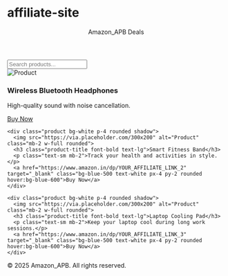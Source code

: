# affiliate-site
<!DOCTYPE html>
<html lang="en">
<head>
  <meta charset="UTF-8" />
  <meta name="viewport" content="width=device-width, initial-scale=1.0"/>
  <title>Amazon_APB Deals</title>
  <script src="https://cdn.tailwindcss.com"></script>
</head>
<body class="bg-gray-100 text-gray-800">

  <!-- Header -->
  <header class="bg-blue-600 text-white p-4 text-center text-2xl font-bold">
    Amazon_APB Deals
  </header>

  <!-- Search Bar -->
  <div class="p-4 text-center">
    <input type="text" id="searchInput" placeholder="Search products..." class="p-2 border border-gray-300 rounded w-full max-w-md">
  </div>

  <!-- Products -->
  <section id="productGrid" class="grid grid-cols-1 sm:grid-cols-2 md:grid-cols-3 gap-4 p-4">
    <!-- Product Template -->
    <div class="product bg-white p-4 rounded shadow">
      <img src="https://via.placeholder.com/300x200" alt="Product" class="mb-2 w-full rounded">
      <h3 class="product-title font-bold text-lg">Wireless Bluetooth Headphones</h3>
      <p class="text-sm mb-2">High-quality sound with noise cancellation.</p>
      <a href="https://www.amazon.in/dp/YOUR_AFFILIATE_LINK_1" target="_blank" class="bg-blue-500 text-white px-4 py-2 rounded hover:bg-blue-600">Buy Now</a>
    </div>

    <div class="product bg-white p-4 rounded shadow">
      <img src="https://via.placeholder.com/300x200" alt="Product" class="mb-2 w-full rounded">
      <h3 class="product-title font-bold text-lg">Smart Fitness Band</h3>
      <p class="text-sm mb-2">Track your health and activities in style.</p>
      <a href="https://www.amazon.in/dp/YOUR_AFFILIATE_LINK_2" target="_blank" class="bg-blue-500 text-white px-4 py-2 rounded hover:bg-blue-600">Buy Now</a>
    </div>

    <div class="product bg-white p-4 rounded shadow">
      <img src="https://via.placeholder.com/300x200" alt="Product" class="mb-2 w-full rounded">
      <h3 class="product-title font-bold text-lg">Laptop Cooling Pad</h3>
      <p class="text-sm mb-2">Keep your laptop cool during long work sessions.</p>
      <a href="https://www.amazon.in/dp/YOUR_AFFILIATE_LINK_3" target="_blank" class="bg-blue-500 text-white px-4 py-2 rounded hover:bg-blue-600">Buy Now</a>
    </div>
  </section>

  <!-- Footer -->
  <footer class="bg-blue-600 text-white text-center p-4 mt-8">
    &copy; 2025 Amazon_APB. All rights reserved.
  </footer>

  <!-- Search Script -->
  <script>
    const searchInput = document.getElementById('searchInput');
    const products = document.querySelectorAll('.product');

    searchInput.addEventListener('input', () => {
      const searchValue = searchInput.value.toLowerCase();
      products.forEach(product => {
        const title = product.querySelector('.product-title').textContent.toLowerCase();
        product.style.display = title.includes(searchValue) ? 'block' : 'none';
      });
    });
  </script>

</body>
</html>
